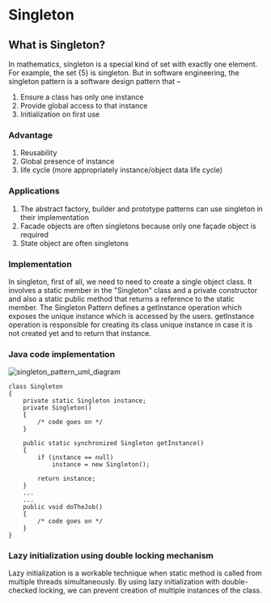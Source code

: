 # Singleton

## What is Singleton?

In mathematics, singleton is a special kind of  set with exactly one element.
For example, the set {5} is singleton.
But in software engineering, the singleton pattern is a software design pattern that –

1. 	Ensure a class has only one instance
1. 	Provide global access to that instance
1. 	Initialization on first use


### Advantage
1. 	Reusability 
1. 	Global presence of instance 
1. 	life cycle (more appropriately instance/object data life cycle)


### Applications
1. 	The abstract factory, builder and prototype patterns can use singleton in their implementation
1. 	Facade objects are often singletons because only one façade object is required 
1. 	State object are often singletons

### Implementation
In singleton, first of all, we need to need to create a single object class. It involves a static member in the "Singleton" class and a private constructor and also a static public method that returns a reference to the static member. The Singleton Pattern defines a getInstance operation which exposes the unique instance which is accessed by the users. getInstance operation is responsible for creating its class unique instance in case it is not created yet and to return that instance.
### Java code implementation
![singleton_pattern_uml_diagram](https://cloud.githubusercontent.com/assets/19298597/24719875/1abcdbe2-1a5d-11e7-9153-67f27808da14.jpg)

```
class Singleton
{
	private static Singleton instance;
	private Singleton()
	{
		/* code goes on */
	}

	public static synchronized Singleton getInstance()
	{
		if (instance == null)
			instance = new Singleton();

		return instance;
	}
	...
	...
	public void doTheJob()
	{
		/* code goes on */	
	}
}

```

### Lazy initialization using double locking mechanism
Lazy initialization is a workable technique when static method is called from multiple threads simultaneously. By using lazy initialization with double-checked locking, we can prevent creation of multiple instances of the class.
